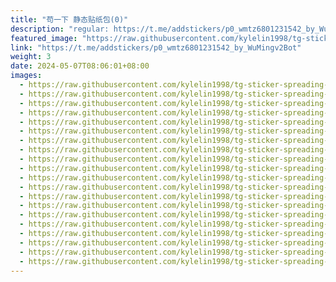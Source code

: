```yaml
---
title: "苟一下 静态贴纸包(0)"
description: "regular: https://t.me/addstickers/p0_wmtz6801231542_by_WuMingv2Bot"
featured_image: "https://raw.githubusercontent.com/kylelin1998/tg-sticker-spreading-worldwide-images/main/img/3a00878c-1ba4-482f-83ab-8610f3772428.jpg"
link: "https://t.me/addstickers/p0_wmtz6801231542_by_WuMingv2Bot"
weight: 3
date: 2024-05-07T08:06:01+08:00
images:
  - https://raw.githubusercontent.com/kylelin1998/tg-sticker-spreading-worldwide-images/main/img/3a00878c-1ba4-482f-83ab-8610f3772428.jpg
  - https://raw.githubusercontent.com/kylelin1998/tg-sticker-spreading-worldwide-images/main/img/0353bb99-0d3e-4854-aa2b-10a90d441fe5.jpg
  - https://raw.githubusercontent.com/kylelin1998/tg-sticker-spreading-worldwide-images/main/img/8a48da56-af65-4aad-af73-1ac539e424ae.jpg
  - https://raw.githubusercontent.com/kylelin1998/tg-sticker-spreading-worldwide-images/main/img/efa1f958-75dd-4690-8ea0-bac5b28b5186.jpg
  - https://raw.githubusercontent.com/kylelin1998/tg-sticker-spreading-worldwide-images/main/img/64bcd366-472f-4160-8c90-74e7a8609a49.jpg
  - https://raw.githubusercontent.com/kylelin1998/tg-sticker-spreading-worldwide-images/main/img/e0c9f56d-9d8f-4836-9417-e8024fc07e37.jpg
  - https://raw.githubusercontent.com/kylelin1998/tg-sticker-spreading-worldwide-images/main/img/828a8cd6-ecfc-4a85-90e5-49863b79999f.jpg
  - https://raw.githubusercontent.com/kylelin1998/tg-sticker-spreading-worldwide-images/main/img/fcffc60f-3ddb-442c-bb92-437fcaa7512c.jpg
  - https://raw.githubusercontent.com/kylelin1998/tg-sticker-spreading-worldwide-images/main/img/eb1e2159-ab1d-41c3-97b2-7df47a1d881c.jpg
  - https://raw.githubusercontent.com/kylelin1998/tg-sticker-spreading-worldwide-images/main/img/11d5fbbc-71b7-4ccc-93c3-79b635a60464.jpg
  - https://raw.githubusercontent.com/kylelin1998/tg-sticker-spreading-worldwide-images/main/img/ef91abdb-a56a-438b-8eb0-560d6b5b8925.jpg
  - https://raw.githubusercontent.com/kylelin1998/tg-sticker-spreading-worldwide-images/main/img/7702349f-8074-45e8-91d0-1fe3605d93d1.jpg
  - https://raw.githubusercontent.com/kylelin1998/tg-sticker-spreading-worldwide-images/main/img/b1f03037-8015-42fe-b922-fde397ada51d.jpg
  - https://raw.githubusercontent.com/kylelin1998/tg-sticker-spreading-worldwide-images/main/img/5de5ba08-18d2-47e2-90e7-4dcdadc38b17.jpg
  - https://raw.githubusercontent.com/kylelin1998/tg-sticker-spreading-worldwide-images/main/img/13c49d5d-479d-41ef-ae2e-690c930717e0.jpg
  - https://raw.githubusercontent.com/kylelin1998/tg-sticker-spreading-worldwide-images/main/img/87b36dff-1e7e-47d1-bd4e-9c11d3e1d171.jpg
  - https://raw.githubusercontent.com/kylelin1998/tg-sticker-spreading-worldwide-images/main/img/45710522-5cb1-477d-a860-79a928bfa3d5.jpg
  - https://raw.githubusercontent.com/kylelin1998/tg-sticker-spreading-worldwide-images/main/img/81fd2ac3-2447-40a1-8f66-9bbcd75531bf.jpg
  - https://raw.githubusercontent.com/kylelin1998/tg-sticker-spreading-worldwide-images/main/img/7adfa5af-c778-4571-b032-feefef9958ab.jpg
  - https://raw.githubusercontent.com/kylelin1998/tg-sticker-spreading-worldwide-images/main/img/7563892e-5e7c-4fc8-893a-9fd786ec5c8d.jpg
---
```

